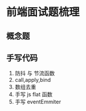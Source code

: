 # 前端面试题梳理

## 概念题


## 手写代码

1. 防抖 与 节流函数
2. call,apply,bind
3. 数组去重
4. 手写 js flat 函数
5. 手写 eventEmmiter

